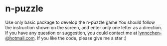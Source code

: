 # n-puzzle
Use only basic package to develop the n-puzzle game 
You should follow the instruction shown on the screen, and enter only one letter as a direction.
If you have any question or suggestion, you could contact me at lynncchen-@hotmail.com. If you like the code, please give me a star :)
